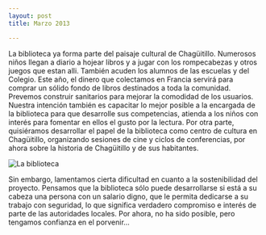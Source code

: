 ```yaml
---
layout: post
title: Marzo 2013

---
```


La biblioteca ya forma parte del paisaje cultural de Chagüitillo. Numerosos niños llegan a diario a hojear libros y a jugar con los rompecabezas y otros juegos que estan alli. También acuden los alumnos de las escuelas y del Colegio. Este año, el dinero que colectamos en Francia servirá para comprar un sólido fondo de libros destinados a toda la comunidad.  Prevemos construir sanitarios para mejorar la comodidad de los usuarios. Nuestra intención también es capacitar lo mejor posible a la encargada de la biblioteca para que desarrolle sus competencias, atienda a los niños con interés para fomentar en ellos el gusto por la lectura. Por otra parte, quisiéramos desarrollar el papel de la biblioteca como centro de cultura en Chagüitillo, organizando sesiones de cine y ciclos de conferencias, por ahora sobre la historia de Chagüitillo y de sus habitantes.

![La biblioteca](http://nicarali.files.wordpress.com/2011/09/dsc00698.jpg?w=950&h=581)

Sin embargo, lamentamos cierta dificultad en cuanto a la sostenibilidad del proyecto. Pensamos que la biblioteca sólo puede desarrollarse si está a su cabeza una persona con un salario digno, que le permita dedicarse a su trabajo con seguridad, lo que significa verdadero compromiso e interés  de parte de las autoridades locales. Por ahora, no ha sido posible, pero tengamos confianza en el porvenir…